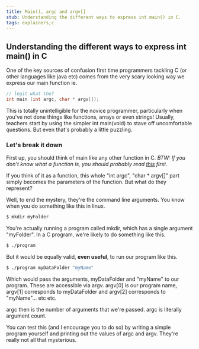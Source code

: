 ```yaml
---
title: Main(), argc and argv[]
stub: Understanding the different ways to express int main() in C.
tags: explainers,c
---
```

## Understanding the different ways to express int main() in C

One of the key sources of confusion first time programmers tackling C (or other languages like java etc) comes from the very scary looking way we express our main function ie.
```c
// legit what the?
int main (int argc, char * argv[]);
```
This is totally unintelligible for the novice programmer, particularly when you've not
done things like functions, arrays or even strings! Usually, teachers start by using the simpler
int main(void) to stave off uncomfortable questions. But even that's probably a little puzzling.

### Let's break it down
First up, you should think of main like any other function in C. *BTW: If you don't know what a function is, you should probably read [this](17_functions.html) first.*

If you think of it as a function, this whole "int argc", "char * argv[]" part simply becomes
the parameters of the function. But what do they represent?

Well, to end the mystery, they're the command line arguments. You know when you do something like this in linux.
```bash
$ mkdir myFolder
```
You're actually running a program called mkdir, which has a single argument "myFolder".
In a C program, we're likely to do something like this.
```bash
$ ./program
```
But it would be equally valid, **even useful**, to run our program like this.
```bash
$ ./program myDataFolder "myName"
```
Which would pass the arguments, myDataFolder and "myName" to our program. These
are accessible via argv. argv[0] is our program name, argv[1] corresponds to myDataFolder and argv[2] corresponds to "myName"... etc etc.

argc then is the number of arguments that we're passed. argc is literally
argument count.

You can test this (and I encourage you to do so) by writing a simple program yourself and printing out the values of argc and argv. They're really not all that mysterious.
